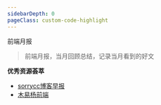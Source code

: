 ```yaml
---
sidebarDepth: 0
pageClass: custom-code-highlight
---
```


前端月报

> 前端月报，当月回顾总结，记录当月看到的好文


**优秀资源荟萃**

- [sorrycc博客早报](https://github.com/sorrycc/blog/issues)
- [木易杨前端](https://www.muyiy.cn)

